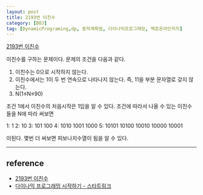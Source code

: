 ```yaml
---
layout: post
title: 2193번 이친수
category: [BOJ]
tag: [DynamicPrograming,dp, 동적계획법, 다이나믹프로그래밍, 백준온라인저지]
---
```


[2193번 이친수](https://www.acmicpc.net/problem/2193)

이친수를 구하는 문제이다. 문제의 조건을 다음과 같다.
1. 이친수는 0으로 시작하지 않는다.
2. 이친수에서는 1이 두 번 연속으로 나타나지 않는다. 즉, 11을 부분 문자열로 갖지 않는다.
3. N(1≤N≤90)

조건 1에서 이친수의 처음시작은 1임을 알 수 있다. 조건에 따라서 나올 수 있는 이친수들을 N에 따라 써보면

1: 1
2: 10
3: 101 100
4: 1010 1001 1000
5: 10101 10100 10010 10000 10001

이된다. 몇번 더 써보면 피보나치수열이 됨을 알 수 있다.


---

## reference
- [2193번 이친수](https://www.acmicpc.net/problem/2193)
- [다이나믹 프로그래밍 시작하기 - 스타트링크](https://www.youtube.com/embed/0o2hF-To_6Q)
